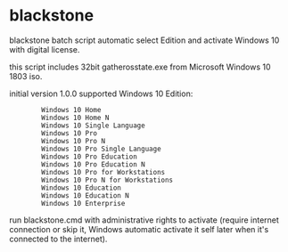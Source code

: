 # blackstone
blackstone batch script automatic select Edition and activate Windows 10 with digital license.

this script includes 32bit gatherosstate.exe from Microsoft Windows 10 1803 iso.

initial version 1.0.0
supported Windows 10 Edition:

            Windows 10 Home
            Windows 10 Home N
            Windows 10 Single Language
            Windows 10 Pro
            Windows 10 Pro N
            Windows 10 Pro Single Language
            Windows 10 Pro Education
            Windows 10 Pro Education N
            Windows 10 Pro for Workstations
            Windows 10 Pro N for Workstations
            Windows 10 Education
            Windows 10 Education N
            Windows 10 Enterprise
            
run blackstone.cmd with administrative rights to activate (require internet connection or skip it, Windows automatic activate it self later when it's connected to the internet).
